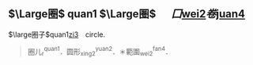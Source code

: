 <span lang=zh>

## $`\Large圈`$ quan1 $`\Large圏`$ 　 $`囗`$[wei2]()$`卷`$[juan4]() 

$`\large圈子`$quan1[zi3]()　circle.
>圈儿$`^\textsf{quan1}_\textsf{r}`$．圆形$`^\textsf{yuan2}_\textsf{xing2}`$．＊範圍$`^\textsf{fan4}_\textsf{wei2}`$．
